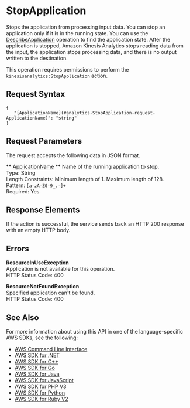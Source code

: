 # StopApplication<a name="API_StopApplication"></a>

Stops the application from processing input data\. You can stop an application only if it is in the running state\. You can use the [DescribeApplication](API_DescribeApplication.md) operation to find the application state\. After the application is stopped, Amazon Kinesis Analytics stops reading data from the input, the application stops processing data, and there is no output written to the destination\. 

This operation requires permissions to perform the `kinesisanalytics:StopApplication` action\.

## Request Syntax<a name="API_StopApplication_RequestSyntax"></a>

```
{
   "[ApplicationName](#analytics-StopApplication-request-ApplicationName)": "string"
}
```

## Request Parameters<a name="API_StopApplication_RequestParameters"></a>

The request accepts the following data in JSON format\.

 ** [ApplicationName](#API_StopApplication_RequestSyntax) **   <a name="analytics-StopApplication-request-ApplicationName"></a>
Name of the running application to stop\.  
Type: String  
Length Constraints: Minimum length of 1\. Maximum length of 128\.  
Pattern: `[a-zA-Z0-9_.-]+`   
Required: Yes

## Response Elements<a name="API_StopApplication_ResponseElements"></a>

If the action is successful, the service sends back an HTTP 200 response with an empty HTTP body\.

## Errors<a name="API_StopApplication_Errors"></a>

 **ResourceInUseException**   
Application is not available for this operation\.  
HTTP Status Code: 400

 **ResourceNotFoundException**   
Specified application can't be found\.  
HTTP Status Code: 400

## See Also<a name="API_StopApplication_SeeAlso"></a>

For more information about using this API in one of the language\-specific AWS SDKs, see the following:
+  [AWS Command Line Interface](http://docs.aws.amazon.com/goto/aws-cli/kinesisanalytics-2015-08-14/StopApplication) 
+  [AWS SDK for \.NET](http://docs.aws.amazon.com/goto/DotNetSDKV3/kinesisanalytics-2015-08-14/StopApplication) 
+  [AWS SDK for C\+\+](http://docs.aws.amazon.com/goto/SdkForCpp/kinesisanalytics-2015-08-14/StopApplication) 
+  [AWS SDK for Go](http://docs.aws.amazon.com/goto/SdkForGoV1/kinesisanalytics-2015-08-14/StopApplication) 
+  [AWS SDK for Java](http://docs.aws.amazon.com/goto/SdkForJava/kinesisanalytics-2015-08-14/StopApplication) 
+  [AWS SDK for JavaScript](http://docs.aws.amazon.com/goto/AWSJavaScriptSDK/kinesisanalytics-2015-08-14/StopApplication) 
+  [AWS SDK for PHP V3](http://docs.aws.amazon.com/goto/SdkForPHPV3/kinesisanalytics-2015-08-14/StopApplication) 
+  [AWS SDK for Python](http://docs.aws.amazon.com/goto/boto3/kinesisanalytics-2015-08-14/StopApplication) 
+  [AWS SDK for Ruby V2](http://docs.aws.amazon.com/goto/SdkForRubyV2/kinesisanalytics-2015-08-14/StopApplication) 